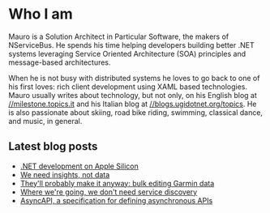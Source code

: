 # Who I am

Mauro is a Solution Architect in Particular Software, the makers of NServiceBus. He spends his time helping developers building better .NET systems leveraging Service Oriented Architecture (SOA) principles and message-based architectures.

When he is not busy with distributed systems he loves to go back to one of his first loves: rich client development using XAML based technologies. Mauro usually writes about technology, but not only, on his English blog at [//milestone.topics.it](https://milestone.topics.it) and his Italian blog at [//blogs.ugidotnet.org/topics](https//blogs.ugidotnet.org/topics). He is also passionate about skiing, road bike riding, swimming, classical dance, and music, in general.

## Latest blog posts

<!--START_SECTION:feed-->
* [.NET development on Apple Silicon](https:&#x2F;&#x2F;milestone.topics.it&#x2F;2022&#x2F;05&#x2F;11&#x2F;dotnet-development-on-apple-silicon.html)
* [We need insights, not data](https:&#x2F;&#x2F;milestone.topics.it&#x2F;2022&#x2F;04&#x2F;19&#x2F;we-need-insights-not-data.html)
* [They&#39;ll probably make it anyway: bulk editing Garmin data](https:&#x2F;&#x2F;milestone.topics.it&#x2F;2022&#x2F;03&#x2F;26&#x2F;bulk-editing-garmin-data.html)
* [Where we&#39;re going, we don&#39;t need service discovery](https:&#x2F;&#x2F;milestone.topics.it&#x2F;2022&#x2F;03&#x2F;12&#x2F;where-we-are-going.html)
* [AsyncAPI, a specification for defining asynchronous APIs](https:&#x2F;&#x2F;milestone.topics.it&#x2F;2022&#x2F;02&#x2F;23&#x2F;asyncapi-tool-in-our-toolbox.html)
<!--END_SECTION:feed-->
